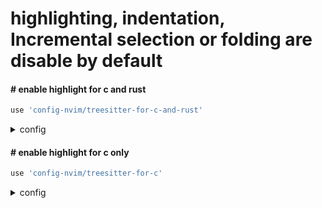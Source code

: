 
#  highlighting, indentation, Incremental selection or folding are disable by default
#### # enable highlight for c and rust  
```lua
use 'config-nvim/treesitter-for-c-and-rust'
```
<details>
<summary> config  </summary> 

```lua
require'nvim-treesitter.configs'.setup {
  ensure_installed = { "c", "lua", "rust" },
  ignore_install = { "javascript" },

  highlight = {
    enable = true,
    disable = { "lua" },
  },
}
```
</details>

#### # enable highlight for c only
```lua
use 'config-nvim/treesitter-for-c'
```
<details>
<summary> config  </summary> 

```lua
require'nvim-treesitter.configs'.setup {
  ensure_installed = { "c", "lua", "rust" },
  ignore_install = { "javascript" },

  highlight = {
    enable = true,
    disable = { "lua", "rust" },
  },
}
```

</details>

